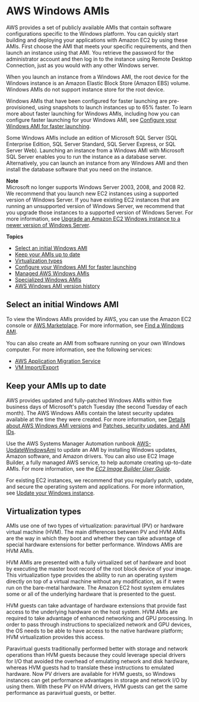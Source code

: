 # AWS Windows AMIs<a name="windows-ami-version-history"></a>

AWS provides a set of publicly available AMIs that contain software configurations specific to the Windows platform\. You can quickly start building and deploying your applications with Amazon EC2 by using these AMIs\. First choose the AMI that meets your specific requirements, and then launch an instance using that AMI\. You retrieve the password for the administrator account and then log in to the instance using Remote Desktop Connection, just as you would with any other Windows server\.

When you launch an instance from a Windows AMI, the root device for the Windows instance is an Amazon Elastic Block Store \(Amazon EBS\) volume\. Windows AMIs do not support instance store for the root device\.

Windows AMIs that have been configured for faster launching are pre\-provisioned, using snapshots to launch instances up to 65% faster\. To learn more about faster launching for Windows AMIs, including how you can configure faster launching for your Windows AMI, see [Configure your Windows AMI for faster launching](win-ami-config-fast-launch.md)\.

Some Windows AMIs include an edition of Microsoft SQL Server \(SQL Enterprise Edition, SQL Server Standard, SQL Server Express, or SQL Server Web\)\. Launching an instance from a Windows AMI with Microsoft SQL Server enables you to run the instance as a database server\. Alternatively, you can launch an instance from any Windows AMI and then install the database software that you need on the instance\.

**Note**  
Microsoft no longer supports Windows Server 2003, 2008, and 2008 R2\. We recommend that you launch new EC2 instances using a supported version of Windows Server\. If you have existing EC2 instances that are running an unsupported version of Windows Server, we recommend that you upgrade those instances to a supported version of Windows Server\. For more information, see [Upgrade an Amazon EC2 Windows instance to a newer version of Windows Server](serverupgrade.md)\.

**Topics**
+ [Select an initial Windows AMI](#select-windows-ami)
+ [Keep your AMIs up to date](#WinAMI_Updating)
+ [Virtualization types](#virtualization-types)
+ [Configure your Windows AMI for faster launching](win-ami-config-fast-launch.md)
+ [Managed AWS Windows AMIs](aws-windows-ami.md)
+ [Specialized Windows AMIs](ami-windows-specialized.md)
+ [AWS Windows AMI version history](ec2-windows-ami-version-history.md)

## Select an initial Windows AMI<a name="select-windows-ami"></a>

To view the Windows AMIs provided by AWS, you can use the Amazon EC2 console or [AWS Marketplace](https://aws.amazon.com/marketplace/)\. For more information, see [Find a Windows AMI](finding-an-ami.md)\.

You can also create an AMI from software running on your own Windows computer\. For more information, see the following services:
+ [AWS Application Migration Service](https://docs.aws.amazon.com/mgn/latest/ug/)
+ [VM Import/Export](https://docs.aws.amazon.com/vm-import/latest/userguide/)

## Keep your AMIs up to date<a name="WinAMI_Updating"></a>

AWS provides updated and fully\-patched Windows AMIs within five business days of Microsoft's patch Tuesday \(the second Tuesday of each month\)\. The AWS Windows AMIs contain the latest security updates available at the time they were created\. For more information, see [Details about AWS Windows AMI versions](aws-windows-ami.md#windows-ami-versions) and [Patches, security updates, and AMI IDs](aws-windows-ami.md#ami-patches-security-ID)\. 

Use the AWS Systems Manager Automation runbook [AWS\-UpdateWindowsAmi](https://docs.aws.amazon.com/systems-manager-automation-runbooks/latest/userguide/automation-aws-updatewindowsami.html) to update an AMI by installing Windows updates, Amazon software, and Amazon drivers\. You can also use EC2 Image Builder, a fully managed AWS service, to help automate creating up\-to\-date AMIs\. For more information, see the *[EC2 Image Builder User Guide](https://docs.aws.amazon.com/imagebuilder/latest/userguide/what-is-image-builder.html)*\.

For existing EC2 instances, we recommend that you regularly patch, update, and secure the operating system and applications\. For more information, see [Update your Windows instance](aws-windows-ami.md#update-windows-instance)\.

## Virtualization types<a name="virtualization-types"></a>

AMIs use one of two types of virtualization: paravirtual \(PV\) or hardware virtual machine \(HVM\)\. The main differences between PV and HVM AMIs are the way in which they boot and whether they can take advantage of special hardware extensions for better performance\. Windows AMIs are HVM AMIs\.

HVM AMIs are presented with a fully virtualized set of hardware and boot by executing the master boot record of the root block device of your image\. This virtualization type provides the ability to run an operating system directly on top of a virtual machine without any modification, as if it were run on the bare\-metal hardware\. The Amazon EC2 host system emulates some or all of the underlying hardware that is presented to the guest\.

HVM guests can take advantage of hardware extensions that provide fast access to the underlying hardware on the host system\. HVM AMIs are required to take advantage of enhanced networking and GPU processing\. In order to pass through instructions to specialized network and GPU devices, the OS needs to be able to have access to the native hardware platform; HVM virtualization provides this access\.

Paravirtual guests traditionally performed better with storage and network operations than HVM guests because they could leverage special drivers for I/O that avoided the overhead of emulating network and disk hardware, whereas HVM guests had to translate these instructions to emulated hardware\. Now PV drivers are available for HVM guests, so Windows instances can get performance advantages in storage and network I/O by using them\. With these PV on HVM drivers, HVM guests can get the same performance as paravirtual guests, or better\.